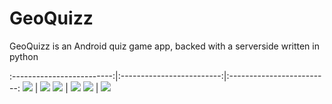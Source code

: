 # GeoQuizz

GeoQuizz is an Android quiz game app, backed with a serverside written in python

:-------------------------:|:-------------------------:|:-------------------------:
 ![](login_form.png) | ![](main.png) 
 ![](game.png) | ![](rock_my_world.png)
 ![](map.png) | ![](stats.png) 

